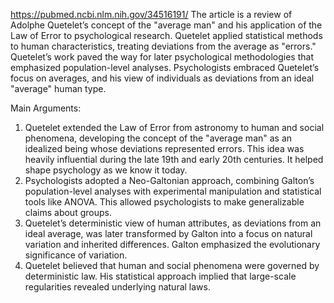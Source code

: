 https://pubmed.ncbi.nlm.nih.gov/34516191/
The article is a review of Adolphe Quetelet’s concept of the "average man" and his application of the Law of Error to psychological research. Quetelet applied statistical methods to human characteristics, treating deviations from the average as "errors." Quetelet’s work paved the way for later psychological methodologies that emphasized population-level analyses. Psychologists embraced Quetelet’s focus on averages, and his view of individuals as deviations from an ideal "average" human type.

Main Arguments:
1. Quetelet extended the Law of Error from astronomy to human and social phenomena, developing the concept of the "average man" as an idealized being whose deviations represented errors. This idea was heavily influential during the late 19th and early 20th centuries. It helped shape psychology as we know it today.
2. Psychologists adopted a Neo-Galtonian approach, combining Galton’s population-level analyses with experimental manipulation and statistical tools like ANOVA. This allowed psychologists to make generalizable claims about groups.
3. Quetelet’s deterministic view of human attributes, as deviations from an ideal average, was later transformed by Galton into a focus on natural variation and inherited differences. Galton emphasized the evolutionary significance of variation.
4. Quetelet believed that human and social phenomena were governed by deterministic law. His statistical approach implied that large-scale regularities revealed underlying natural laws.